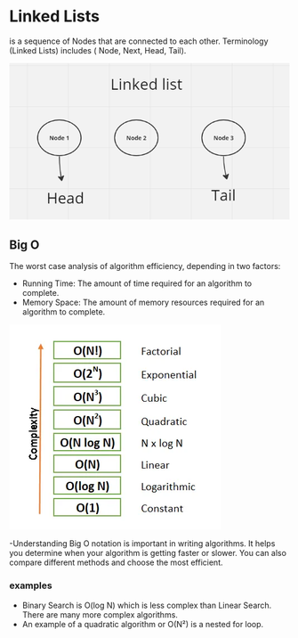 # Linked Lists

is a sequence of Nodes that are connected to each other.
Terminology (Linked Lists) includes ( Node, Next, Head, Tail).

![Linked List](./images/LINKED.PNG)

## Big O

The worst case analysis of algorithm efficiency, depending in two factors:

- Running Time: The amount of time required for an algorithm to complete.
- Memory Space: The amount of memory resources required for an algorithm to complete.

![Comlixity Big (O)](./images/bigO.PNG)

-Understanding Big O notation is important in writing algorithms. It helps you determine when your algorithm is getting faster or slower. You can also compare different methods and choose the most efficient.

### examples

- Binary Search is O(log N) which is less complex than Linear Search. There are many more complex algorithms.
- An example of a quadratic algorithm or O(N²) is a nested for loop.

